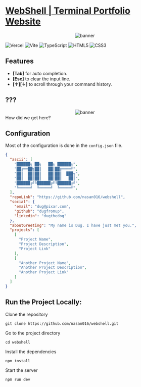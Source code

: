 # [WebShell | Terminal Portfolio Website](https://terminal.nader.codes/)

<div align="center">
  <img alt="banner" src="https://raw.githubusercontent.com/nasan016/webshell/main/res/banner.png">
</div>

![Vercel](https://img.shields.io/badge/vercel-%23000000.svg?style=for-the-badge&logo=vercel&logoColor=white)
![Vite](https://img.shields.io/badge/vite-%23646CFF.svg?style=for-the-badge&logo=vite&logoColor=white)
![TypeScript](https://img.shields.io/badge/typescript-%23007ACC.svg?style=for-the-badge&logo=typescript&logoColor=white)
![HTML5](https://img.shields.io/badge/html5-%23E34F26.svg?style=for-the-badge&logo=html5&logoColor=white)
![CSS3](https://img.shields.io/badge/css3-%231572B6.svg?style=for-the-badge&logo=css3&logoColor=white)

## Features
* **[Tab]** for auto completion.
* **[Esc]** to clear the input line.
* **[↑][↓]** to scroll through your command history.

## ???
<div align="center">
  <img alt="banner" src="https://raw.githubusercontent.com/nasan016/webshell/main/res/secret.png">
</div>
How did we get here?

## Configuration

Most of the configuration is done in the `config.json` file.

```json
{
  "ascii": [
    "██████╗ ██╗   ██╗ ██████╗",
    "██╔══██╗██║   ██║██╔════╝",
    "██║  ██║██║   ██║██║  ███╗",
    "██║  ██║██║   ██║██║   ██║",
    "██████╔╝╚██████╔╝╚██████╔╝",
    "╚═════╝  ╚═════╝  ╚═════╝",
  ],
  "repoLink": "https://github.com/nasan016/webshell",
  "social": {
    "email": "dug@pixar.com",
    "github": "dugfromup",
    "linkedin": "dugthedog"
  },
  "aboutGreeting": "My name is Dug. I have just met you.",
  "projects": [
    [
      "Project Name",
      "Project Description",
      "Project Link"
    ],
    [
      "Another Project Name",
      "Another Project Description",
      "Another Project Link"
    ]
  ]
}
```

## Run the Project Locally:

Clone the repository
```shell
git clone https://github.com/nasan016/webshell.git
```
Go to the project directory
```shell
cd webshell
```
Install the dependencies
```shell
npm install
```
Start the server
```shell
npm run dev
```
